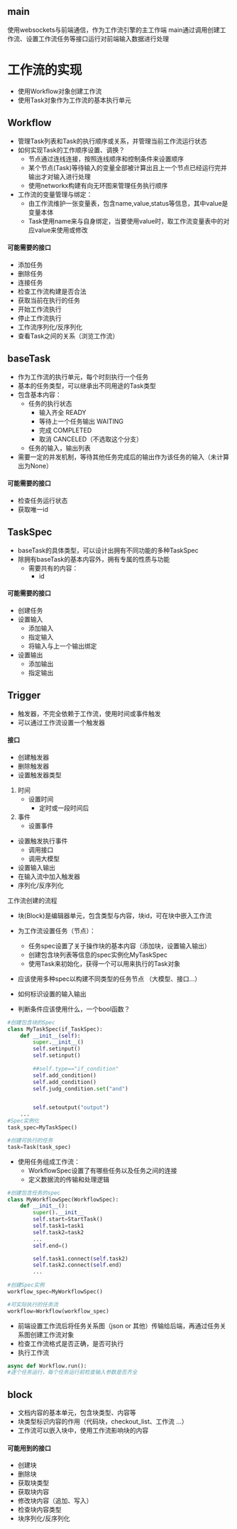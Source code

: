 ## main 
使用websockets与前端通信，作为工作流引擎的主工作端
main通过调用创建工作流、设置工作流任务等接口运行对前端输入数据进行处理


# 工作流的实现
- 使用Workflow对象创建工作流
- 使用Task对象作为工作流的基本执行单元

## Workflow
- 管理Task列表和Task的执行顺序或关系，并管理当前工作流运行状态
- 如何实现Task的工作顺序设置、调换？
	- 节点通过连线连接，按照连线顺序和控制条件来设置顺序
	- 某个节点(Task)等待输入的变量全部被计算出且上一个节点已经运行完并输出才对输入进行处理
	- 使用networkx构建有向无环图来管理任务执行顺序
- 工作流的变量管理与绑定：
	- 由工作流维护一张变量表，包含name,value,status等信息，其中value是变量本体
	- Task使用name来与自身绑定，当要使用value时，取工作流变量表中的对应value来使用或修改



#### 可能需要的接口
- 添加任务
- 删除任务
- 连接任务
- 检查工作流构建是否合法
- 获取当前在执行的任务
- 开始工作流执行
- 停止工作流执行
- 工作流序列化/反序列化
- 查看Task之间的关系（浏览工作流）



## baseTask
- 作为工作流的执行单元，每个时刻执行一个任务
- 基本的任务类型，可以继承出不同用途的Task类型
- 包含基本内容：
	- 任务的执行状态
		- 输入齐全 READY
		- 等待上一个任务输出 WAITING
		- 完成 COMPLETED
		- 取消 CANCELED（不选取这个分支）
	- 任务的输入，输出列表
- 需要一定的并发机制，等待其他任务完成后的输出作为该任务的输入（未计算出为None）


#### 可能需要的接口
- 检查任务运行状态
- 获取唯一id

## TaskSpec
- baseTask的具体类型，可以设计出拥有不同功能的多种TaskSpec
- 除拥有baseTask的基本内容外，拥有专属的性质与功能
	- 需要共有的内容：
		- id

#### 可能需要的接口
- 创建任务
- 设置输入
	- 添加输入
	- 指定输入
	- 将输入与上一个输出绑定
- 设置输出
	- 添加输出
	- 指定输出


## Trigger
- 触发器，不完全依赖于工作流，使用时间或事件触发
- 可以通过工作流设置一个触发器


#### 接口
- 创建触发器
- 删除触发器
- 设置触发器类型
1. 时间
	- 设置时间
		- 定时或一段时间后
2. 事件
	- 设置事件
- 设置触发执行事件
	- 调用接口
	- 调用大模型
- 设置输入输出
- 在输入流中加入触发器
- 序列化/反序列化






工作流创建的流程
- 块(Block)是编辑器单元，包含类型与内容，块id，可在块中嵌入工作流
- 为工作流设置任务（节点）：
	- 任务spec设置了关于操作块的基本内容（添加块，设置输入输出）
	- 创建包含块列表等信息的spec实例化MyTaskSpec
	- 使用Task来初始化，获得一个可以用来执行的Task对象


- 应该使用多种spec以构建不同类型的任务节点 （大模型、接口...）
- 如何标识设置的输入输出
- 判断条件应该使用什么，一个bool函数？
```Python
#创建包含块的Spec
class MyTaskSpec(if_TaskSpec):
	def __init__(self):
		super.__init__()
		self.setinput()
		self.setinput()
		
		##self.type=="if_condition"
		self.add_condition()
		self.add_condition()
		self.judg_condition.set("and")


		self.setoutput("output")
	...
#Spec实例化
task_spec=MyTaskSpec()

#创建可执行的任务
task=Task(task_spec)

```
- 使用任务组成工作流：
	- WorkflowSpec设置了有哪些任务以及任务之间的连接
	- 定义数据流的传输和处理逻辑
```python
#创建包含任务的spec
class MyWorkflowSpec(WorkflowSpec):
	def __init__():
		super().__init__
		self.start=StartTask()
		self.task1=task1
		self.task2=task2
		...
		self.end=()

		self.task1.connect(self.task2)
		self.task2.connect(self.end)
		...
		
#创建Spec实例
workflow_spec=MyWorkflowSpec()

#可实际执行的任务流
workflow=Workflow(workflow_spec)

```

- 前端设置工作流后将任务关系图（json or 其他）传输给后端，再通过任务关系图创建工作流对象
- 检查工作流格式是否正确，是否可执行
- 执行工作流
```Python
async def Workflow.run():
#逐个任务运行，每个任务运行前检查输入参数是否齐全
```









## block
- 文档内容的基本单元，包含块类型、内容等
- 块类型标识内容的作用（代码块，checkout_list、工作流 ...）
- 工作流可以嵌入块中，使用工作流影响块的内容


#### 可能用到的接口
- 创建块
- 删除块
- 获取块类型
- 获取块内容
- 修改块内容（追加、写入）
- 检查块内容类型
- 块序列化/反序列化
